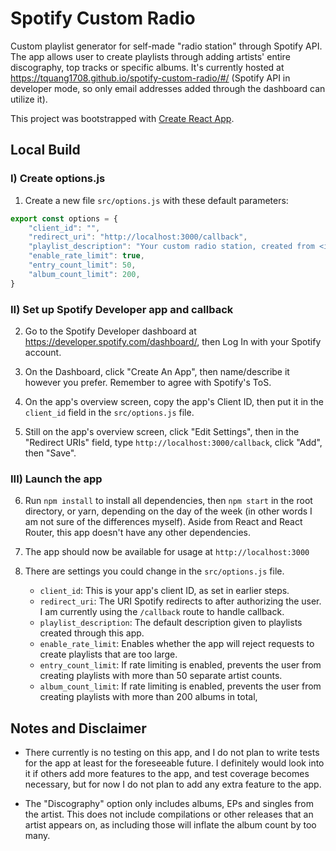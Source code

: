 # Spotify Custom Radio

Custom playlist generator for self-made "radio station" through Spotify API. The app allows user to create playlists through adding artists' entire discography, top tracks or specific albums. It's currently hosted at https://tquang1708.github.io/spotify-custom-radio/#/ (Spotify API in developer mode, so only email addresses added through the dashboard can utilize it).

This project was bootstrapped with [Create React App](https://github.com/facebook/create-react-app).

## Local Build

### I) Create options.js

1) Create a new file `src/options.js` with these default parameters:

```javascript
export const options = {
    "client_id": "",
    "redirect_uri": "http://localhost:3000/callback",
    "playlist_description": "Your custom radio station, created from <insert url here>",
    "enable_rate_limit": true,
    "entry_count_limit": 50,
    "album_count_limit": 200,
}
```

### II) Set up Spotify Developer app and callback

2) Go to the Spotify Developer dashboard at https://developer.spotify.com/dashboard/, then Log In with your Spotify account.

3) On the Dashboard, click "Create An App", then name/describe it however you prefer. Remember to agree with Spotify's ToS.

4) On the app's overview screen, copy the app's Client ID, then put it in the `client_id` field in the `src/options.js` file.

5) Still on the app's overview screen, click "Edit Settings", then in the "Redirect URIs" field, type `http://localhost:3000/callback`, click "Add", then "Save".

### III) Launch the app

6) Run `npm install` to install all dependencies, then `npm start` in the root directory, or yarn, depending on the day of the week (in other words I am not sure of the differences myself). Aside from React and React Router, this app doesn't have any other dependencies.

7) The app should now be available for usage at `http://localhost:3000`

8) There are settings you could change in the `src/options.js` file.

    - `client_id`: This is your app's client ID, as set in earlier steps.
    - `redirect_uri`: The URI Spotify redirects to after authorizing the user. I am currently using the `/callback` route to handle callback.
    - `playlist_description`: The default description given to playlists created through this app.
    - `enable_rate_limit`: Enables whether the app will reject requests to create playlists that are too large.
    - `entry_count_limit`: If rate limiting is enabled, prevents the user from creating playlists with more than 50 separate artist counts.
    - `album_count_limit`: If rate limiting is enabled, prevents the user from creating playlists with more than 200 albums in total,

## Notes and Disclaimer

- There currently is no testing on this app, and I do not plan to write tests for the app at least for the foreseeable future. I definitely would look into it if others add more features to the app, and test coverage becomes necessary, but for now I do not plan to add any extra feature to the app.

- The "Discography" option only includes albums, EPs and singles from the artist. This does not include compilations or other releases that an artist appears on, as including those will inflate the album count by too many.
